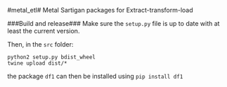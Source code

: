 #metal_etl#
Metal Sartigan packages for Extract-transform-load

###Build and release###
Make sure the `setup.py` file is up to date with at least the current version.

Then, in the `src` folder:

```
python2 setup.py bdist_wheel
twine upload dist/*
```

the package `df1` can then be installed using `pip install df1`